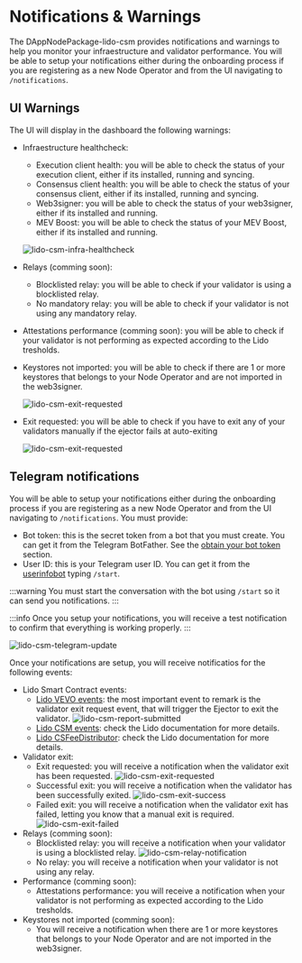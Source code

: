 # Notifications & Warnings

The DAppNodePackage-lido-csm provides notifications and warnings to help you monitor your infraestructure and validator performance. You will be able to setup your notifications either during the onboarding process if you are registering as a new Node Operator and from the UI navigating to `/notifications`.

## **UI Warnings**

The UI will display in the dashboard the following warnings:

- Infraestructure healthcheck:

  - Execution client health: you will be able to check the status of your execution client, either if its installed, running and syncing.
  - Consensus client health: you will be able to check the status of your consensus client, either if its installed, running and syncing.
  - Web3signer: you will be able to check the status of your web3signer, either if its installed and running.
  - MEV Boost: you will be able to check the status of your MEV Boost, either if its installed and running.

  ![lido-csm-infra-healthcheck](/img/lido-csm-infra-healthcheck.png)

- Relays (comming soon):
  - Blocklisted relay: you will be able to check if your validator is using a blocklisted relay.
  - No mandatory relay: you will be able to check if your validator is not using any mandatory relay.
- Attestations performance (comming soon): you will be able to check if your validator is not performing as expected according to the Lido tresholds.
- Keystores not imported: you will be able to check if there are 1 or more keystores that belongs to your Node Operator and are not imported in the web3signer.

  ![lido-csm-exit-requested](/img/lido-csm-keys-not-imported-warning.png)

- Exit requested: you will be able to check if you have to exit any of your validators manually if the ejector fails at auto-exiting

  ![lido-csm-exit-requested](/img/lido-csm-exit-request-warning.png)

## **Telegram notifications**

You will be able to setup your notifications either during the onboarding process if you are registering as a new Node Operator and from the UI navigating to `/notifications`. You must provide:

- Bot token: this is the secret token from a bot that you must create. You can get it from the Telegram BotFather. See the [obtain your bot token](https://core.telegram.org/bots/tutorial#obtain-your-bot-token) section.
- User ID: this is your Telegram user ID. You can get it from the [userinfobot](https://t.me/userinfobot) typing `/start`.

:::warning
You must start the conversation with the bot using `/start` so it can send you notifications.
:::

:::info
Once you setup your notifications, you will receive a test notification to confirm that everything is working properly.
:::

![lido-csm-telegram-update](/img/lido-csm-telegram-update.png)

Once your notifications are setup, you will receive notificatios for the following events:

- Lido Smart Contract events:
  - [Lido VEVO events](https://docs.lido.fi/staking-modules/csm/guides/events/#contract-vebo): the most important event to remark is the validator exit request event, that will trigger the Ejector to exit the validator.
    ![lido-csm-report-submitted](/img/lido-csm-report-submitted.png)
  - [Lido CSM events](https://docs.lido.fi/staking-modules/csm/guides/events/#contract-csm): check the Lido documentation for more details.
  - [Lido CSFeeDistributor](https://docs.lido.fi/staking-modules/csm/guides/events/#contract-csfeedistributor): check the Lido documentation for more details.
- Validator exit:
  - Exit requested: you will receive a notification when the validator exit has been requested.
    ![lido-csm-exit-requested](/img/lido-csm-exit-requested.png)
  - Successful exit: you will receive a notification when the validator has been successfully exited.
    ![lido-csm-exit-success](/img/lido-csm-exit-success.png)
  - Failed exit: you will receive a notification when the validator exit has failed, letting you know that a manual exit is required.
    ![lido-csm-exit-failed](/img/lido-csm-exit-failed.png)
- Relays (comming soon):
  - Blocklisted relay: you will receive a notification when your validator is using a blocklisted relay.
    ![lido-csm-relay-notification](/img/lido-csm-relay-notification.png)
  - No relay: you will receive a notification when your validator is not using any relay.
- Performance (comming soon):
  - Attestations performance: you will receive a notification when your validator is not performing as expected according to the Lido tresholds.
- Keystores not imported (comming soon):
  - You will receive a notification when there are 1 or more keystores that belongs to your Node Operator and are not imported in the web3signer.
